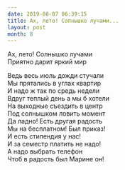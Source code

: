 ```yaml
---
date: 2019-08-07 06:39:15
title: Ах, лето! Солнышко лучами...
layout: post
month: 8
---
```

Ах, лето! Солнышко лучами<br/>
Приятно дарит яркий мир<br/>
<!--more-->
Ведь весь июль дожди стучали<br/>
Мы прятались в углах квартир<br/>
И надо ж так по средь недели<br/>
Вдруг теплый день а мы б хотели<br/>
На выходные съездить в центр<br/>
Под солнышком ловить момент<br/>
Да ладно! Есть другая радость<br/>
Мы на бесплатном! Был приказ!<br/>
И есть стипендия у нас!<br/>
И за семестр платить не надо!<br/>
А надо выбрать телефон<br/>
Чтоб в радость был Марине он!<br/>